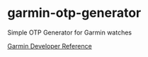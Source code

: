 # garmin-otp-generator
Simple OTP Generator for Garmin watches

[Garmin Developer Reference](https://developer.garmin.com/connect-iq/programmers-guide/getting-started/)
